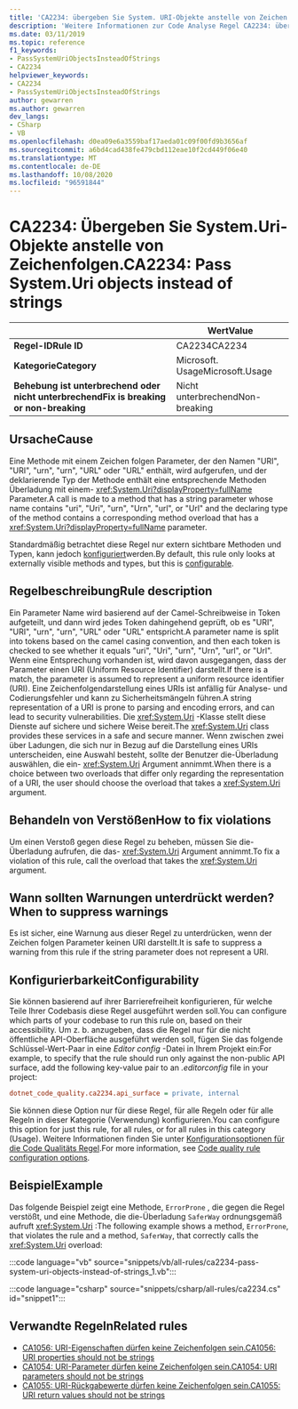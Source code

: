 ```yaml
---
title: 'CA2234: übergeben Sie System. URI-Objekte anstelle von Zeichen folgen (Code Analyse).'
description: 'Weitere Informationen zur Code Analyse Regel CA2234: übergeben von System. Uri-Objekten anstelle von Zeichen folgen'
ms.date: 03/11/2019
ms.topic: reference
f1_keywords:
- PassSystemUriObjectsInsteadOfStrings
- CA2234
helpviewer_keywords:
- CA2234
- PassSystemUriObjectsInsteadOfStrings
author: gewarren
ms.author: gewarren
dev_langs:
- CSharp
- VB
ms.openlocfilehash: d0ea09e6a3559baf17aeda01c09f00fd9b3656af
ms.sourcegitcommit: a6bd4cad438fe479cbd112eae10f2cd449f06e40
ms.translationtype: MT
ms.contentlocale: de-DE
ms.lasthandoff: 10/08/2020
ms.locfileid: "96591844"
---
```

# <a name="ca2234-pass-systemuri-objects-instead-of-strings"></a><span data-ttu-id="f57cb-103">CA2234: Übergeben Sie System.Uri-Objekte anstelle von Zeichenfolgen.</span><span class="sxs-lookup"><span data-stu-id="f57cb-103">CA2234: Pass System.Uri objects instead of strings</span></span>

| | <span data-ttu-id="f57cb-104">Wert</span><span class="sxs-lookup"><span data-stu-id="f57cb-104">Value</span></span> |
|-|-|
| <span data-ttu-id="f57cb-105">**Regel-ID**</span><span class="sxs-lookup"><span data-stu-id="f57cb-105">**Rule ID**</span></span> |<span data-ttu-id="f57cb-106">CA2234</span><span class="sxs-lookup"><span data-stu-id="f57cb-106">CA2234</span></span>|
| <span data-ttu-id="f57cb-107">**Kategorie**</span><span class="sxs-lookup"><span data-stu-id="f57cb-107">**Category**</span></span> |<span data-ttu-id="f57cb-108">Microsoft. Usage</span><span class="sxs-lookup"><span data-stu-id="f57cb-108">Microsoft.Usage</span></span>|
| <span data-ttu-id="f57cb-109">**Behebung ist unterbrechend oder nicht unterbrechend**</span><span class="sxs-lookup"><span data-stu-id="f57cb-109">**Fix is breaking or non-breaking**</span></span> |<span data-ttu-id="f57cb-110">Nicht unterbrechend</span><span class="sxs-lookup"><span data-stu-id="f57cb-110">Non-breaking</span></span>|

## <a name="cause"></a><span data-ttu-id="f57cb-111">Ursache</span><span class="sxs-lookup"><span data-stu-id="f57cb-111">Cause</span></span>

<span data-ttu-id="f57cb-112">Eine Methode mit einem Zeichen folgen Parameter, der den Namen "URI", "URI", "urn", "urn", "URL" oder "URL" enthält, wird aufgerufen, und der deklarierende Typ der Methode enthält eine entsprechende Methoden Überladung mit einem- <xref:System.Uri?displayProperty=fullName> Parameter.</span><span class="sxs-lookup"><span data-stu-id="f57cb-112">A call is made to a method that has a string parameter whose name contains "uri", "Uri", "urn", "Urn", "url", or "Url" and the declaring type of the method contains a corresponding method overload that has a <xref:System.Uri?displayProperty=fullName> parameter.</span></span>

<span data-ttu-id="f57cb-113">Standardmäßig betrachtet diese Regel nur extern sichtbare Methoden und Typen, kann jedoch [konfiguriert](#configurability)werden.</span><span class="sxs-lookup"><span data-stu-id="f57cb-113">By default, this rule only looks at externally visible methods and types, but this is [configurable](#configurability).</span></span>

## <a name="rule-description"></a><span data-ttu-id="f57cb-114">Regelbeschreibung</span><span class="sxs-lookup"><span data-stu-id="f57cb-114">Rule description</span></span>

<span data-ttu-id="f57cb-115">Ein Parameter Name wird basierend auf der Camel-Schreibweise in Token aufgeteilt, und dann wird jedes Token dahingehend geprüft, ob es "URI", "URI", "urn", "urn", "URL" oder "URL" entspricht.</span><span class="sxs-lookup"><span data-stu-id="f57cb-115">A parameter name is split into tokens based on the camel casing convention, and then each token is checked to see whether it equals "uri", "Uri", "urn", "Urn", "url", or "Url".</span></span> <span data-ttu-id="f57cb-116">Wenn eine Entsprechung vorhanden ist, wird davon ausgegangen, dass der Parameter einen URI (Uniform Resource Identifier) darstellt.</span><span class="sxs-lookup"><span data-stu-id="f57cb-116">If there is a match, the parameter is assumed to represent a uniform resource identifier (URI).</span></span> <span data-ttu-id="f57cb-117">Eine Zeichenfolgendarstellung eines URIs ist anfällig für Analyse- und Codierungsfehler und kann zu Sicherheitsmängeln führen.</span><span class="sxs-lookup"><span data-stu-id="f57cb-117">A string representation of a URI is prone to parsing and encoding errors, and can lead to security vulnerabilities.</span></span> <span data-ttu-id="f57cb-118">Die <xref:System.Uri> -Klasse stellt diese Dienste auf sichere und sichere Weise bereit.</span><span class="sxs-lookup"><span data-stu-id="f57cb-118">The <xref:System.Uri> class provides these services in a safe and secure manner.</span></span> <span data-ttu-id="f57cb-119">Wenn zwischen zwei über Ladungen, die sich nur in Bezug auf die Darstellung eines URIs unterscheiden, eine Auswahl besteht, sollte der Benutzer die-Überladung auswählen, die ein- <xref:System.Uri> Argument annimmt.</span><span class="sxs-lookup"><span data-stu-id="f57cb-119">When there is a choice between two overloads that differ only regarding the representation of a URI, the user should choose the overload that takes a <xref:System.Uri> argument.</span></span>

## <a name="how-to-fix-violations"></a><span data-ttu-id="f57cb-120">Behandeln von Verstößen</span><span class="sxs-lookup"><span data-stu-id="f57cb-120">How to fix violations</span></span>

<span data-ttu-id="f57cb-121">Um einen Verstoß gegen diese Regel zu beheben, müssen Sie die-Überladung aufrufen, die das- <xref:System.Uri> Argument annimmt.</span><span class="sxs-lookup"><span data-stu-id="f57cb-121">To fix a violation of this rule, call the overload that takes the <xref:System.Uri> argument.</span></span>

## <a name="when-to-suppress-warnings"></a><span data-ttu-id="f57cb-122">Wann sollten Warnungen unterdrückt werden?</span><span class="sxs-lookup"><span data-stu-id="f57cb-122">When to suppress warnings</span></span>

<span data-ttu-id="f57cb-123">Es ist sicher, eine Warnung aus dieser Regel zu unterdrücken, wenn der Zeichen folgen Parameter keinen URI darstellt.</span><span class="sxs-lookup"><span data-stu-id="f57cb-123">It is safe to suppress a warning from this rule if the string parameter does not represent a URI.</span></span>

## <a name="configurability"></a><span data-ttu-id="f57cb-124">Konfigurierbarkeit</span><span class="sxs-lookup"><span data-stu-id="f57cb-124">Configurability</span></span>

<span data-ttu-id="f57cb-125">Sie können basierend auf ihrer Barrierefreiheit konfigurieren, für welche Teile Ihrer Codebasis diese Regel ausgeführt werden soll.</span><span class="sxs-lookup"><span data-stu-id="f57cb-125">You can configure which parts of your codebase to run this rule on, based on their accessibility.</span></span> <span data-ttu-id="f57cb-126">Um z. b. anzugeben, dass die Regel nur für die nicht öffentliche API-Oberfläche ausgeführt werden soll, fügen Sie das folgende Schlüssel-Wert-Paar in eine *Editor config* -Datei in Ihrem Projekt ein:</span><span class="sxs-lookup"><span data-stu-id="f57cb-126">For example, to specify that the rule should run only against the non-public API surface, add the following key-value pair to an *.editorconfig* file in your project:</span></span>

```ini
dotnet_code_quality.ca2234.api_surface = private, internal
```

<span data-ttu-id="f57cb-127">Sie können diese Option nur für diese Regel, für alle Regeln oder für alle Regeln in dieser Kategorie (Verwendung) konfigurieren.</span><span class="sxs-lookup"><span data-stu-id="f57cb-127">You can configure this option for just this rule, for all rules, or for all rules in this category (Usage).</span></span> <span data-ttu-id="f57cb-128">Weitere Informationen finden Sie unter [Konfigurationsoptionen für die Code Qualitäts Regel](../code-quality-rule-options.md).</span><span class="sxs-lookup"><span data-stu-id="f57cb-128">For more information, see [Code quality rule configuration options](../code-quality-rule-options.md).</span></span>

## <a name="example"></a><span data-ttu-id="f57cb-129">Beispiel</span><span class="sxs-lookup"><span data-stu-id="f57cb-129">Example</span></span>

<span data-ttu-id="f57cb-130">Das folgende Beispiel zeigt eine Methode, `ErrorProne` , die gegen die Regel verstößt, und eine Methode, die die-Überladung `SaferWay` ordnungsgemäß aufruft <xref:System.Uri> :</span><span class="sxs-lookup"><span data-stu-id="f57cb-130">The following example shows a method, `ErrorProne`, that violates the rule and a method, `SaferWay`, that correctly calls the <xref:System.Uri> overload:</span></span>

:::code language="vb" source="snippets/vb/all-rules/ca2234-pass-system-uri-objects-instead-of-strings_1.vb":::

:::code language="csharp" source="snippets/csharp/all-rules/ca2234.cs" id="snippet1":::

## <a name="related-rules"></a><span data-ttu-id="f57cb-131">Verwandte Regeln</span><span class="sxs-lookup"><span data-stu-id="f57cb-131">Related rules</span></span>

- [<span data-ttu-id="f57cb-132">CA1056: URI-Eigenschaften dürfen keine Zeichenfolgen sein.</span><span class="sxs-lookup"><span data-stu-id="f57cb-132">CA1056: URI properties should not be strings</span></span>](ca1056.md)
- [<span data-ttu-id="f57cb-133">CA1054: URI-Parameter dürfen keine Zeichenfolgen sein.</span><span class="sxs-lookup"><span data-stu-id="f57cb-133">CA1054: URI parameters should not be strings</span></span>](ca1054.md)
- [<span data-ttu-id="f57cb-134">CA1055: URI-Rückgabewerte dürfen keine Zeichenfolgen sein.</span><span class="sxs-lookup"><span data-stu-id="f57cb-134">CA1055: URI return values should not be strings</span></span>](ca1055.md)

